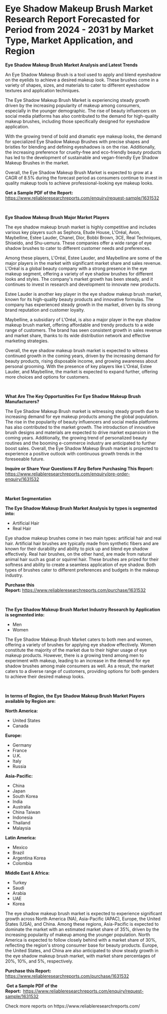 <p><h1>Eye Shadow Makeup Brush Market Research Report Forecasted for Period from 2024 -  2031 by Market Type, Market Application, and Region</h1></p><p><strong>Eye Shadow Makeup Brush Market Analysis and Latest Trends</strong></p>
<p><p>An Eye Shadow Makeup Brush is a tool used to apply and blend eyeshadow on the eyelids to achieve a desired makeup look. These brushes come in a variety of shapes, sizes, and materials to cater to different eyeshadow textures and application techniques.</p><p>The Eye Shadow Makeup Brush Market is experiencing steady growth driven by the increasing popularity of makeup among consumers, especially in the younger demographic. The rise of beauty influencers on social media platforms has also contributed to the demand for high-quality makeup brushes, including those specifically designed for eyeshadow application.</p><p>With the growing trend of bold and dramatic eye makeup looks, the demand for specialized Eye Shadow Makeup Brushes with precise shapes and bristles for blending and defining eyeshadows is on the rise. Additionally, the increasing preference for cruelty-free and eco-friendly beauty products has led to the development of sustainable and vegan-friendly Eye Shadow Makeup Brushes in the market.</p><p>Overall, the Eye Shadow Makeup Brush Market is expected to grow at a CAGR of 8.5% during the forecast period as consumers continue to invest in quality makeup tools to achieve professional-looking eye makeup looks.</p></p>
<p><strong>Get a Sample PDF of the Report:&nbsp;</strong> <a href="https://www.reliableresearchreports.com/enquiry/request-sample/1631532">https://www.reliableresearchreports.com/enquiry/request-sample/1631532</a></p>
<p>&nbsp;</p>
<p><strong>Eye Shadow Makeup Brush Major Market Players</strong></p>
<p><p>The eye shadow makeup brush market is highly competitive and includes various key players such as Sephora, Etude House, L'Oréal, Avon, Maybelline, Estee Lauder, Chanel, Dior, Bobbi Brown, 3CE, Real Techniques, Shiseido, and Shu-uemura. These companies offer a wide range of eye shadow brushes to cater to different customer needs and preferences.</p><p>Among these players, L'Oréal, Estee Lauder, and Maybelline are some of the major players in the market with significant market share and sales revenue. L'Oréal is a global beauty company with a strong presence in the eye makeup segment, offering a variety of eye shadow brushes for different looks and styles. The company's market growth has been steady, and it continues to invest in research and development to innovate new products.</p><p>Estee Lauder is another key player in the eye shadow makeup brush market, known for its high-quality beauty products and innovative formulas. The company has experienced steady growth in the market, driven by its strong brand reputation and customer loyalty.</p><p>Maybelline, a subsidiary of L'Oréal, is also a major player in the eye shadow makeup brush market, offering affordable and trendy products to a wide range of customers. The brand has seen consistent growth in sales revenue and market share, thanks to its wide distribution network and effective marketing strategies.</p><p>Overall, the eye shadow makeup brush market is expected to witness continued growth in the coming years, driven by the increasing demand for beauty products, rising disposable income, and growing awareness about personal grooming. With the presence of key players like L'Oréal, Estee Lauder, and Maybelline, the market is expected to expand further, offering more choices and options for customers.</p></p>
<p>&nbsp;</p>
<p><strong>What Are The Key Opportunities For Eye Shadow Makeup Brush Manufacturers?</strong></p>
<p><p>The Eye Shadow Makeup Brush market is witnessing steady growth due to increasing demand for eye makeup products among the global population. The rise in the popularity of beauty influencers and social media platforms has also contributed to the market growth. The introduction of innovative brush designs and materials are expected to drive market expansion in the coming years. Additionally, the growing trend of personalized beauty routines and the booming e-commerce industry are anticipated to further boost sales. Overall, the Eye Shadow Makeup Brush market is projected to experience a positive outlook with continuous growth trends in the foreseeable future.</p></p>
<p><strong>Inquire or Share Your Questions If Any Before Purchasing This Report:</strong> <a href="https://www.reliableresearchreports.com/enquiry/pre-order-enquiry/1631532">https://www.reliableresearchreports.com/enquiry/pre-order-enquiry/1631532</a></p>
<p>&nbsp;</p>
<p><strong>Market Segmentation</strong></p>
<p><strong>The Eye Shadow Makeup Brush Market Analysis by types is segmented into:</strong></p>
<p><ul><li>Artificial Hair</li><li>Real Hair</li></ul></p>
<p><p>Eye shadow makeup brushes come in two main types: artificial hair and real hair. Artificial hair brushes are typically made from synthetic fibers and are known for their durability and ability to pick up and blend eye shadow effectively. Real hair brushes, on the other hand, are made from natural animal hair such as goat or squirrel hair. These brushes are prized for their softness and ability to create a seamless application of eye shadow. Both types of brushes cater to different preferences and budgets in the makeup industry.</p></p>
<p><strong>Purchase this Report:&nbsp;</strong><a href="https://www.reliableresearchreports.com/purchase/1631532">https://www.reliableresearchreports.com/purchase/1631532</a></p>
<p>&nbsp;</p>
<p><strong>The Eye Shadow Makeup Brush Market Industry Research by Application is segmented into:</strong></p>
<p><ul><li>Men</li><li>Women</li></ul></p>
<p><p>The Eye Shadow Makeup Brush Market caters to both men and women, offering a variety of brushes for applying eye shadow effectively. Women constitute the majority of the market due to their higher usage of eye makeup products. However, there is a growing trend among men to experiment with makeup, leading to an increase in the demand for eye shadow brushes among male consumers as well. As a result, the market caters to a diverse range of customers, providing options for both genders to achieve their desired makeup looks.</p></p>
<p>&nbsp;</p>
<p><strong>In terms of Region, the Eye Shadow Makeup Brush Market Players available by Region are:</strong></p>
<p>
    <p> <strong> North America: </strong>
        <ul>
            <li>United States</li>
            <li>Canada</li>
        </ul>
        </p> 
    <p> <strong> Europe: </strong>
        <ul>
            <li>Germany</li>
            <li>France</li>
            <li>U.K.</li>
            <li>Italy</li>
            <li>Russia</li>
        </ul>
        </p> 
    <p> <strong> Asia-Pacific: </strong>
        <ul>
            <li>China</li>
            <li>Japan</li>
            <li>South Korea</li>
            <li>India</li>
            <li>Australia</li>
            <li>China Taiwan</li>
            <li>Indonesia</li>
            <li>Thailand</li>
            <li>Malaysia</li>
        </ul>
        </p> 
    <p> <strong> Latin America: </strong>
        <ul>
            <li>Mexico</li>
            <li>Brazil</li>
            <li>Argentina Korea</li>
            <li>Colombia</li>
        </ul>
        </p> 
    <p> <strong> Middle East & Africa: </strong>
        <ul>
            <li>Turkey</li>
            <li>Saudi</li>
            <li>Arabia</li>
            <li>UAE</li>
            <li>Korea</li>
        </ul>
    </p>
    </p>
<p><p>The eye shadow makeup brush market is expected to experience significant growth across North America (NA), Asia-Pacific (APAC), Europe, the United States (USA), and China. Among these regions, Asia-Pacific is expected to dominate the market with an estimated market share of 35%, driven by the increasing popularity of makeup among the younger population. North America is expected to follow closely behind with a market share of 30%, reflecting the region's strong consumer base for beauty products. Europe, the United States, and China are also anticipated to show steady growth in the eye shadow makeup brush market, with market share percentages of 20%, 10%, and 5%, respectively.</p></p>
<p><strong>Purchase this Report: </strong><a href="https://www.reliableresearchreports.com/purchase/1631532">https://www.reliableresearchreports.com/purchase/1631532</a></p>
<p>&nbsp;<strong>Get a Sample PDF of the Report:&nbsp;&nbsp;</strong><a href="https://www.reliableresearchreports.com/enquiry/request-sample/1631532">https://www.reliableresearchreports.com/enquiry/request-sample/1631532</a></p>
<p><strong></strong></p>
<p>Check more reports on https://www.reliableresearchreports.com/</p>